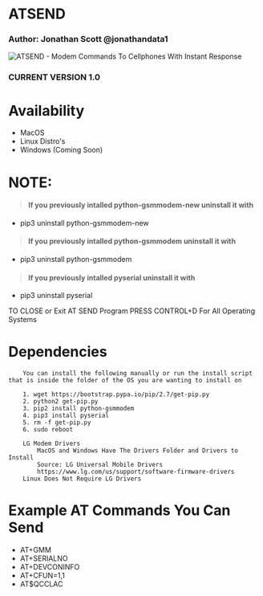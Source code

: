 # ATSEND
### Author: Jonathan Scott  @jonathandata1
![ATSEND - Modem Commands To Cellphones With Instant Response](https://i.postimg.cc/hvGbSPZp/atsend.gif)
### CURRENT VERSION 1.0

# Availability
- MacOS
- Linux Distro's
- Windows (Coming Soon)

# NOTE: 
> #### If you previously intalled python-gsmmodem-new uninstall it with 
- pip3 uninstall python-gsmmodem-new
> #### If you previously intalled python-gsmmodem uninstall it with 
- pip3 uninstall python-gsmmodem
> #### If you previously intalled pyserial uninstall it with 
- pip3 uninstall pyserial

TO CLOSE or Exit AT SEND Program PRESS CONTROL+D For All Operating Systems


# Dependencies
		You can install the following manually or run the install script that is inside the folder of the OS you are wanting to install on
		
		1. wget https://bootstrap.pypa.io/pip/2.7/get-pip.py
		2. python2 get-pip.py
		3. pip2 install python-gsmmodem
		4. pip3 install pyserial
		5. rm -f get-pip.py
		6. sudo reboot
		
		LG Modem Drivers
			MacOS and Windows Have The Drivers Folder and Drivers to Install
			Source: LG Universal Mobile Drivers
			https://www.lg.com/us/support/software-firmware-drivers
		Linux Does Not Require LG Drivers
		
# Example AT Commands You Can Send

- AT+GMM
- AT+SERIALNO
- AT+DEVCONINFO
- AT+CFUN=1,1
- AT$QCCLAC 



